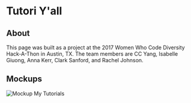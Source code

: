 # Tutori Y'all

## About

This page was built as a project at the 2017 Women Who Code Diversity Hack-A-Thon in Austin, TX. The team members are CC Yang, Isabelle Giuong, Anna Kerr, Clark Sanford, and Rachel Johnson.

## Mockups

![](https://lh4.googleusercontent.com/4ntT4rH4uMIPL_fBMfOj2jJcuGowpehbNqIvZ7yIEiPICXEVdBPci83UMHvPc6lmu93f4OZ8kJ6yoy4=w1280-h703-rw "Mockup My Tutorials")
